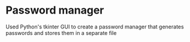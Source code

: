 # Password manager
Used Python's tkinter GUI to create a password manager that generates passwords and stores them in a separate file
